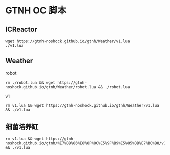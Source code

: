 # GTNH OC 脚本

## ICReactor

```shell
wget https://gtnh-noshock.github.io/gtnh/Weather/v1.lua
./v1.lua
```

## Weather

robot

```shell
rm ./robot.lua && wget https://gtnh-noshock.github.io/gtnh/Weather/robot.lua && ./robot.lua
```

v1

```shell
rm v1.lua && wget https://gtnh-noshock.github.io/gtnh/Weather/v1.lua && ./v1.lua 
```

## 细菌培养缸

```shell
rm v1.lua && wget https://gtnh-noshock.github.io/gtnh/%E7%BB%86%E8%8F%8C%E5%9F%B9%E5%85%BB%E7%BC%B8/v1.lua && ./v1.lua
```
